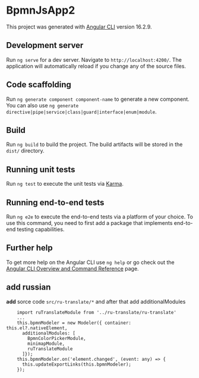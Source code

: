 # BpmnJsApp2

This project was generated with [Angular CLI](https://github.com/angular/angular-cli) version 16.2.9.

## Development server

Run `ng serve` for a dev server. Navigate to `http://localhost:4200/`. The application will automatically reload if you change any of the source files.

## Code scaffolding

Run `ng generate component component-name` to generate a new component. You can also use `ng generate directive|pipe|service|class|guard|interface|enum|module`.

## Build

Run `ng build` to build the project. The build artifacts will be stored in the `dist/` directory.

## Running unit tests

Run `ng test` to execute the unit tests via [Karma](https://karma-runner.github.io).

## Running end-to-end tests

Run `ng e2e` to execute the end-to-end tests via a platform of your choice. To use this command, you need to first add a package that implements end-to-end testing capabilities.

## Further help

To get more help on the Angular CLI use `ng help` or go check out the [Angular CLI Overview and Command Reference](https://angular.io/cli) page.

## add russian

**add** sorce code ```src/ru-translate/*```
and after that add additionalModules

```
    import ruTranslateModule from '../ru-translate/ru-translate'
    ...
    this.bpmnModeler = new Modeler({ container: this.el?.nativeElement, 
      additionalModules: [
        BpmnColorPickerModule,
        minimapModule,
        ruTranslateModule
      ]});
    this.bpmnModeler.on('element.changed', (event: any) => {
      this.updateExportLinks(this.bpmnModeler);
    });
```